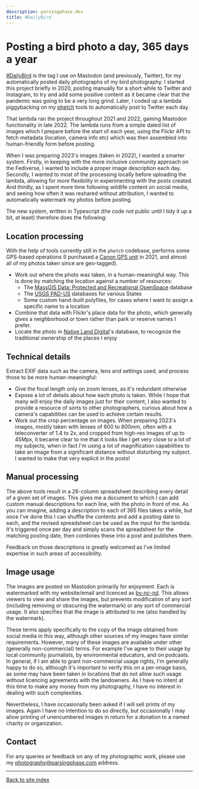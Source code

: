 ```yaml
---
description: parsingphase.dev
title: #DailyBird
---
```


# Posting a bird photo a day, 365 days a year

[#DailyBird](https://m.phase.org/@parsingphase/tagged/DailyBird) is the tag I use on Mastodon (and previously, Twitter),
for my automatically posted daily photographs of my bird photography. I started this project briefly in 2020, posting manually for a 
short while to Twitter and Instagram, to try and add some positive content as it became clear that the pandemic was going 
to be a very long grind. Later, I coded up a lambda piggybacking on my [phetch](https://github.com/parsingphase/phetch)
tools to automatically post to Twitter each day. 

That lambda ran the project throughout 2021 and 2022, gaining Mastodon functionality in late 2022. The lambda runs from
a simple dated list of images which I prepare before the start of each year, using the Flickr API to fetch metadata
(location, camera info etc) which was then assembled into human-friendly form before posting.

When I was preparing 2023's images (taken in 2022), I wanted a smarter system. Firstly, in keeping with the more 
inclusive community approach on the Fediverse, I wanted to include a proper image description each day. Secondly, I 
wanted to most of the processing locally before uploading the lambda, allowing for more flexibility in experimenting 
with the posts created. And thirdly, as I spent more time following wildlife content on social media, and seeing how
often it was reshared without attribution, I wanted to automatically watermark my photos before posting.

The new system, written in Typescript (the code not public until I tidy it up a bit, at least) therefore does the following:

## Location processing

With the help of tools currently still in the `phetch` codebase, performs some GPS-based operations (I purchased a [Canon GPS unit](https://www.bhphotovideo.com/c/product/847538-REG/Canon_6363B001_GPS_Receiver_GP_E2.html) in 2021, and almost all of my photos taken since are geo-tagged).

- Work out where the photo was taken, in a human-meaningful way. This is done by matching the location against a number of resources:
  - The [MassGIS Data: Protected and Recreational OpenSpace](https://www.mass.gov/info-details/massgis-data-protected-and-recreational-openspace) database
  - The [USGS PAD-US](https://maps.usgs.gov/padus/) databases for various States
  - Some custom hand-built polyfiles, for cases where I want to assign a specific name to a location
- Combine that data with Flickr's place data for the photo, which generally gives a neighborhood or town rather than park or reserve names I prefer.
- Locate the photo in [Native Land Digital](https://native-land.ca/resources/api-docs/)'s database, to recognize the traditional ownership of the places I enjoy

## Technical details

Extract EXIF data such as the camera, lens and settings used, and process those to be more human-meaningful:
  
- Give the focal length only on zoom lenses, as it's redundant otherwise
- Expose a lot of details about how each photo is taken. While I hope that many will enjoy the daily images just for their content, I also wanted to provide a resource of sorts to other photographers, curious about how a camera's capabilities can be used to achieve certain results.
- Work out the crop percentage on images. When preparing 2023's images, mostly taken with lenses of 600 to 800mm, often with a teleconverter of 1.4 to 2x, and cropped from high-res images of up to 45Mpx, it became clear to me that it looks like I get very close to a lot of my subjects, when in fact I'm using a lot of magnification capabilities to take an image from a significant distance without disturbing my subject. I wanted to make that very explicit in the posts!

## Manual processing

The above tools result in a 26-column spreadsheet describing every detail of a given set of images. This gives me a document to which I can add custom manual descriptions for each line, with the photo in front of me. As you can imagine, adding a description to each of 365 files takes a while, but once I've done this I can shuffle the contents and add a posting date to each, and the revised spreadsheet can be used as the input for the lambda. It's triggered once per day and simply scans the spreadsheet for the matching posting date, then combines these into a post and publishes them.

Feedback on those descriptions is greatly welcomed as I've limited expertise in such areas of accessibility.

## Image usage

The images are posted on Mastodon primarily for enjoyment. Each is watermarked with my website/email and licenced as [by-nc-nd](https://creativecommons.org/licenses/by-nc-nd/4.0/). This allows viewers to view and share the images, but prevents modification of any sort (including removing or obscuring the watermark) or any sort of commercial usage. It also specifies that the image is attributed to me (also handled by the watermark).

These terms apply specifically to the copy of the image obtained from social media in this way, although other sources of my images have similar requirements.
However, many of these images are available under other (generally non-commercial) terms. For example I've agree to their usage by local community journalists, by environmental educators, and on podcasts. In general, if I am able to grant non-commercial usage rights, I'm generally happy to do so, although it's important to verify this on a per-image basis, as some may have been taken in locations that do not allow such usage without licencing agreements with the landowners. As I have no intent at this time to make any money from my photography, I have no interest in dealing with such complexities.

Nevertheless, I have occasionally been asked if I will sell prints of my images. Again I have no intention to do so directly, but occasionally I may allow printing of unencumbered images in return for a donation to a named charity or organization.

## Contact 

For any queries or feedback on any of my photographic work, please use my [photography@parsingphase.com](mailto:photography@parsingphase.com) address.

---

[Back to site index](..)